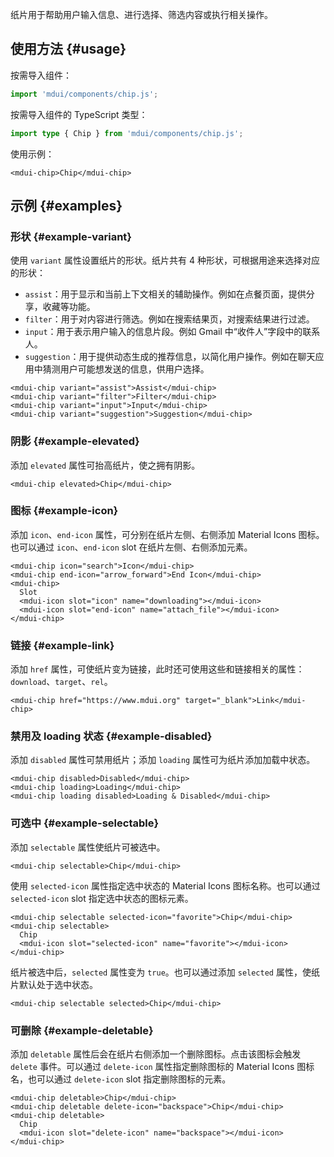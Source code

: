纸片用于帮助用户输入信息、进行选择、筛选内容或执行相关操作。

## 使用方法 {#usage}

按需导入组件：

```js
import 'mdui/components/chip.js';
```

按需导入组件的 TypeScript 类型：

```ts
import type { Chip } from 'mdui/components/chip.js';
```

使用示例：

```html,example
<mdui-chip>Chip</mdui-chip>
```

## 示例 {#examples}

### 形状 {#example-variant}

使用 `variant` 属性设置纸片的形状。纸片共有 4 种形状，可根据用途来选择对应的形状：

* `assist`：用于显示和当前上下文相关的辅助操作。例如在点餐页面，提供分享，收藏等功能。
* `filter`：用于对内容进行筛选。例如在搜索结果页，对搜索结果进行过滤。
* `input`：用于表示用户输入的信息片段。例如 Gmail 中“收件人”字段中的联系人。
* `suggestion`：用于提供动态生成的推荐信息，以简化用户操作。例如在聊天应用中猜测用户可能想发送的信息，供用户选择。

```html,example,expandable
<mdui-chip variant="assist">Assist</mdui-chip>
<mdui-chip variant="filter">Filter</mdui-chip>
<mdui-chip variant="input">Input</mdui-chip>
<mdui-chip variant="suggestion">Suggestion</mdui-chip>
```

### 阴影 {#example-elevated}

添加 `elevated` 属性可抬高纸片，使之拥有阴影。

```html,example,expandable
<mdui-chip elevated>Chip</mdui-chip>
```

### 图标 {#example-icon}

添加 `icon`、`end-icon` 属性，可分别在纸片左侧、右侧添加 Material Icons 图标。也可以通过 `icon`、`end-icon` slot 在纸片左侧、右侧添加元素。

```html,example,expandable
<mdui-chip icon="search">Icon</mdui-chip>
<mdui-chip end-icon="arrow_forward">End Icon</mdui-chip>
<mdui-chip>
  Slot
  <mdui-icon slot="icon" name="downloading"></mdui-icon>
  <mdui-icon slot="end-icon" name="attach_file"></mdui-icon>
</mdui-chip>
```

### 链接 {#example-link}

添加 `href` 属性，可使纸片变为链接，此时还可使用这些和链接相关的属性：`download`、`target`、`rel`。

```html,example,expandable
<mdui-chip href="https://www.mdui.org" target="_blank">Link</mdui-chip>
```

### 禁用及 loading 状态 {#example-disabled}

添加 `disabled` 属性可禁用纸片；添加 `loading` 属性可为纸片添加加载中状态。

```html,example,expandable
<mdui-chip disabled>Disabled</mdui-chip>
<mdui-chip loading>Loading</mdui-chip>
<mdui-chip loading disabled>Loading & Disabled</mdui-chip>
```

### 可选中 {#example-selectable}

添加 `selectable` 属性使纸片可被选中。

```html,example,expandable
<mdui-chip selectable>Chip</mdui-chip>
```

使用 `selected-icon` 属性指定选中状态的 Material Icons 图标名称。也可以通过 `selected-icon` slot 指定选中状态的图标元素。

```html,example,expandable
<mdui-chip selectable selected-icon="favorite">Chip</mdui-chip>
<mdui-chip selectable>
  Chip
  <mdui-icon slot="selected-icon" name="favorite"></mdui-icon>
</mdui-chip>
```

纸片被选中后，`selected` 属性变为 `true`。也可以通过添加 `selected` 属性，使纸片默认处于选中状态。

```html,example,expandable
<mdui-chip selectable selected>Chip</mdui-chip>
```

### 可删除 {#example-deletable}

添加 `deletable` 属性后会在纸片右侧添加一个删除图标。点击该图标会触发 `delete` 事件。可以通过 `delete-icon` 属性指定删除图标的 Material Icons 图标名，也可以通过 `delete-icon` slot 指定删除图标的元素。

```html,example,expandable
<mdui-chip deletable>Chip</mdui-chip>
<mdui-chip deletable delete-icon="backspace">Chip</mdui-chip>
<mdui-chip deletable>
  Chip
  <mdui-icon slot="delete-icon" name="backspace"></mdui-icon>
</mdui-chip>
```
